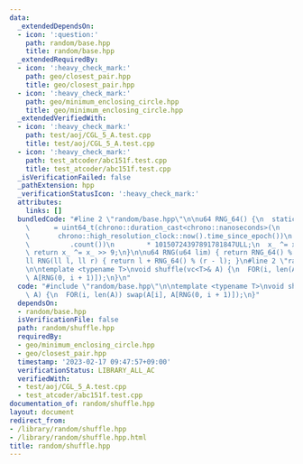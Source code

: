 ```yaml
---
data:
  _extendedDependsOn:
  - icon: ':question:'
    path: random/base.hpp
    title: random/base.hpp
  _extendedRequiredBy:
  - icon: ':heavy_check_mark:'
    path: geo/closest_pair.hpp
    title: geo/closest_pair.hpp
  - icon: ':heavy_check_mark:'
    path: geo/minimum_enclosing_circle.hpp
    title: geo/minimum_enclosing_circle.hpp
  _extendedVerifiedWith:
  - icon: ':heavy_check_mark:'
    path: test/aoj/CGL_5_A.test.cpp
    title: test/aoj/CGL_5_A.test.cpp
  - icon: ':heavy_check_mark:'
    path: test_atcoder/abc151f.test.cpp
    title: test_atcoder/abc151f.test.cpp
  _isVerificationFailed: false
  _pathExtension: hpp
  _verificationStatusIcon: ':heavy_check_mark:'
  attributes:
    links: []
  bundledCode: "#line 2 \"random/base.hpp\"\n\nu64 RNG_64() {\n  static uint64_t x_\n\
    \      = uint64_t(chrono::duration_cast<chrono::nanoseconds>(\n              \
    \       chrono::high_resolution_clock::now().time_since_epoch())\n           \
    \          .count())\n        * 10150724397891781847ULL;\n  x_ ^= x_ << 7;\n \
    \ return x_ ^= x_ >> 9;\n}\n\nu64 RNG(u64 lim) { return RNG_64() % lim; }\n\n\
    ll RNG(ll l, ll r) { return l + RNG_64() % (r - l); }\n#line 2 \"random/shuffle.hpp\"\
    \n\ntemplate <typename T>\nvoid shuffle(vc<T>& A) {\n  FOR(i, len(A)) swap(A[i],\
    \ A[RNG(0, i + 1)]);\n}\n"
  code: "#include \"random/base.hpp\"\n\ntemplate <typename T>\nvoid shuffle(vc<T>&\
    \ A) {\n  FOR(i, len(A)) swap(A[i], A[RNG(0, i + 1)]);\n}"
  dependsOn:
  - random/base.hpp
  isVerificationFile: false
  path: random/shuffle.hpp
  requiredBy:
  - geo/minimum_enclosing_circle.hpp
  - geo/closest_pair.hpp
  timestamp: '2023-02-17 09:47:57+09:00'
  verificationStatus: LIBRARY_ALL_AC
  verifiedWith:
  - test/aoj/CGL_5_A.test.cpp
  - test_atcoder/abc151f.test.cpp
documentation_of: random/shuffle.hpp
layout: document
redirect_from:
- /library/random/shuffle.hpp
- /library/random/shuffle.hpp.html
title: random/shuffle.hpp
---
```

